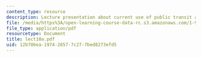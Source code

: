 ```yaml
---
content_type: resource
description: Lecture presentation about current use of public transit at MIT.
file: /media/https%3A/open-learning-course-data-rc.s3.amazonaws.com/1-963-a-sustainable-transportation-plan-for-mit-spring-2007/12b786ea197426577c277bed8273efd5_lect10a.pdf
file_type: application/pdf
resourcetype: Document
title: lect10a.pdf
uid: 12b786ea-1974-2657-7c27-7bed8273efd5
---
```

